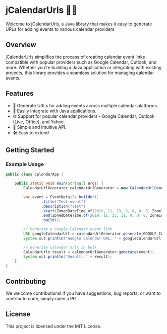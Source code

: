 # jCalendarUrls 📅🔗

Welcome to jCalendarUrls, a Java library that makes it easy to generate URLs for adding events to various calendar providers

## Overview

jCalendarUrls simplifies the process of creating calendar event links compatible with popular providers such as Google Calendar, Outlook, and more. 
Whether you're building a Java application or integrating with existing projects, this library provides a seamless solution for managing calendar events.

## Features

- 🚀 Generate URLs for adding events across multiple calendar platforms.
- 🔄 Easily integrate with Java applications.
- 🌐 Support for popular calendar providers - Google Calendar, Outlook (Live, Office), and Yahoo.
- 🧰 Simple and intuitive API.
- 🛠️ Easy to extend

## Getting Started

### Example Usage

```java
public class CalendarApp {

    public static void main(String[] args) {
        CalendarUrlGenerator calendarUrlGenerator = new CalendarUrlGenerator();

        var event = EventDetails.builder()
                .title("Test event")
                .description("Test")
                .start(ZonedDateTime.of(2019, 11, 23, 9, 0, 0, 0, ZoneId.of("Europe/Warsaw")))
                .end(ZonedDateTime.of(2019, 11, 23, 11, 0, 0, 0, ZoneId.of("Europe/Warsaw")))
                .build();

        // Generate a Google Calendar event link
        URL googleCalendarUrl = calendarUrlGenerator.generate(GOOGLE_CALENDAR, event);
        System.out.println("Google Calendar URL: " + googleCalendarUrl);

        // Generate calendar urls in bulk
        CalendarUrls result = calendarUrlGenerator.generate(event);
        System.out.println("Result: " + result);
    }
}
```

## Contributing

We welcome contributions! If you have suggestions, bug reports, or want to contribute code, simply open a PR

## License

This project is licensed under the MIT License.
